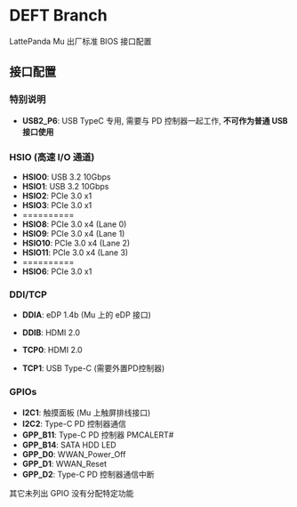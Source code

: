 # DEFT Branch

LattePanda Mu 出厂标准 BIOS 接口配置

## 接口配置

### 特别说明

- **USB2_P6**: USB TypeC 专用, 需要与 PD 控制器一起工作, **不可作为普通 USB 接口使用**

### HSIO (高速 I/O 通道)

- **HSIO0**: USB 3.2 10Gbps
- **HSIO1**: USB 3.2 10Gbps
- **HSIO2**: PCIe 3.0 x1
- **HSIO3**: PCIe 3.0 x1
- ==========
- **HSIO8**: PCIe 3.0 x4 (Lane 0)
- **HSIO9**: PCIe 3.0 x4 (Lane 1)
- **HSIO10**: PCIe 3.0 x4 (Lane 2)
- **HSIO11**: PCIe 3.0 x4 (Lane 3)
- ==========
- **HSIO6**: PCIe 3.0 x1

### DDI/TCP

- **DDIA**: eDP 1.4b (Mu 上的 eDP 接口)

- **DDIB**: HDMI 2.0

- **TCP0**: HDMI 2.0

- **TCP1**: USB Type-C (需要外置PD控制器)

### GPIOs

- **I2C1**: 触摸面板 (Mu 上触屏排线接口)
- **I2C2**: Type-C PD 控制器通信
- **GPP_B11**: Type-C PD 控制器 PMCALERT\#
- **GPP_B14**: SATA HDD LED
- **GPP_D0**: WWAN_Power_Off
- **GPP_D1**: WWAN_Reset
- **GPP_D2**: Type-C PD 控制器通信中断

其它未列出 GPIO 没有分配特定功能
